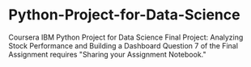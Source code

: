 # Python-Project-for-Data-Science
Coursera IBM Python Project for Data Science
Final Project:  Analyzing Stock Performance and Building a Dashboard
Question 7 of the Final Assignment requires "Sharing your Assignment Notebook."
